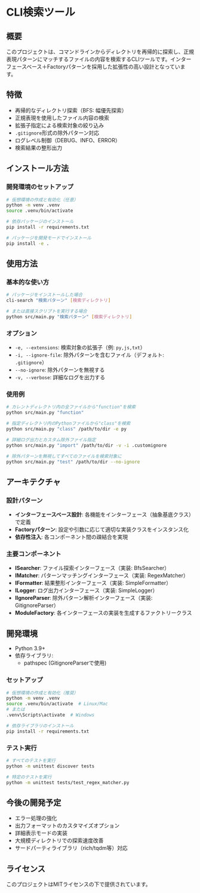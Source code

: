 # CLI検索ツール

## 概要
このプロジェクトは、コマンドラインからディレクトリを再帰的に探索し、正規表現パターンにマッチするファイルの内容を検索するCLIツールです。インターフェースベース＋Factoryパターンを採用した拡張性の高い設計となっています。

## 特徴
- 再帰的なディレクトリ探索（BFS: 幅優先探索）
- 正規表現を使用したファイル内容の検索
- 拡張子指定による検索対象の絞り込み
- `.gitignore`形式の除外パターン対応
- ログレベル制御（DEBUG、INFO、ERROR）
- 検索結果の整形出力

## インストール方法

### 開発環境のセットアップ
```bash
# 仮想環境の作成と有効化（任意）
python -m venv .venv
source .venv/bin/activate

# 依存パッケージのインストール
pip install -r requirements.txt

# パッケージを開発モードでインストール
pip install -e .
```

## 使用方法

### 基本的な使い方
```bash
# パッケージをインストールした場合
cli-search "検索パターン" [検索ディレクトリ]

# または直接スクリプトを実行する場合
python src/main.py "検索パターン" [検索ディレクトリ]
```

### オプション
- `-e, --extensions`: 検索対象の拡張子（例: `py,js,txt`）
- `-i, --ignore-file`: 除外パターンを含むファイル（デフォルト: `.gitignore`）
- `--no-ignore`: 除外パターンを無視する
- `-v, --verbose`: 詳細なログを出力する

### 使用例
```bash
# カレントディレクトリ内の全ファイルから"function"を検索
python src/main.py "function"

# 指定ディレクトリ内のPythonファイルから"class"を検索
python src/main.py "class" /path/to/dir -e py

# 詳細ログ出力とカスタム除外ファイル指定
python src/main.py "import" /path/to/dir -v -i .customignore

# 除外パターンを無視してすべてのファイルを検索対象に
python src/main.py "test" /path/to/dir --no-ignore
```

## アーキテクチャ

### 設計パターン
- **インターフェースベース設計**: 各機能をインターフェース（抽象基底クラス）で定義
- **Factoryパターン**: 設定や引数に応じて適切な実装クラスをインスタンス化
- **依存性注入**: 各コンポーネント間の疎結合を実現

### 主要コンポーネント
- **ISearcher**: ファイル探索インターフェース（実装: BfsSearcher）
- **IMatcher**: パターンマッチングインターフェース（実装: RegexMatcher）
- **IFormatter**: 結果整形インターフェース（実装: SimpleFormatter）
- **ILogger**: ログ出力インターフェース（実装: SimpleLogger）
- **IIgnoreParser**: 除外パターン解析インターフェース（実装: GitignoreParser）
- **ModuleFactory**: 各インターフェースの実装を生成するファクトリークラス

## 開発環境
- Python 3.9+
- 依存ライブラリ:
  - pathspec (GitignoreParserで使用)

### セットアップ
```bash
# 仮想環境の作成と有効化（推奨）
python -m venv .venv
source .venv/bin/activate  # Linux/Mac
# または
.venv\Scripts\activate  # Windows

# 依存ライブラリのインストール
pip install -r requirements.txt
```

### テスト実行
```bash
# すべてのテストを実行
python -m unittest discover tests

# 特定のテストを実行
python -m unittest tests/test_regex_matcher.py
```

## 今後の開発予定
- エラー処理の強化
- 出力フォーマットのカスタマイズオプション
- 詳細表示モードの実装
- 大規模ディレクトリでの探索速度改善
- サードパーティライブラリ（rich/tqdm等）対応

## ライセンス
このプロジェクトはMITライセンスの下で提供されています。
